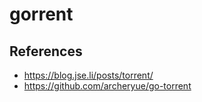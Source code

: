 # gorrent

## References
+ https://blog.jse.li/posts/torrent/
+ https://github.com/archeryue/go-torrent